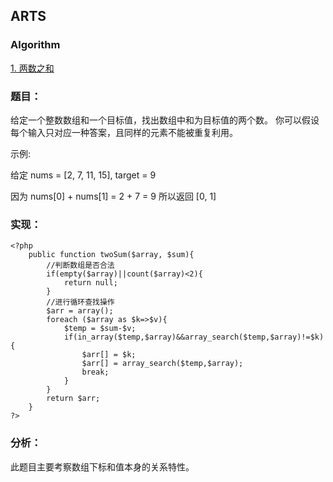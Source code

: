 ## ARTS

### Algorithm

[1. 两数之和](https://leetcode-cn.com/problems/two-sum/)
### 题目：
给定一个整数数组和一个目标值，找出数组中和为目标值的两个数。
你可以假设每个输入只对应一种答案，且同样的元素不能被重复利用。

示例:

给定 nums = [2, 7, 11, 15], target = 9

因为 nums[0] + nums[1] = 2 + 7 = 9
所以返回 [0, 1]

### 实现：
```
<?php
    public function twoSum($array, $sum){
    ​    //判断数组是否合法
        if(empty($array)||count($array)<2){
            return null;
        }
        //进行循环查找操作​
        $arr = array();
        foreach ($array as $k=>$v){
            $temp = $sum-$v; 
            if(in_array($temp,$array)&&array_search($temp,$array)!=$k){
                $arr[] = $k;
                $arr[] = array_search($temp,$array);
                break;
            }
        }
        return $arr;
    }
​?>

```
### 分析：
此题目主要考察数组下标和值本身的关系特性。

